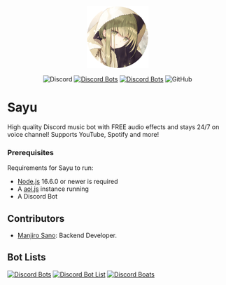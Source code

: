 <div align="center">
    <img src="https://github.com/shahriaravi/Sayu/blob/main/assets/Sayu.png?raw=true" width="140px" height="140px" /><br>
</div>

<div align="center">

![Discord](https://img.shields.io/discord/872844020416675892?color=7289DA)
[![Discord Bots](https://top.gg/api/widget/status/872844020416675892.svg?noavatar=true)](https://top.gg/bot/872844020416675892)
[![Discord Bots](https://top.gg/api/widget/servers/872844020416675892.svg?noavatar=true)](https://top.gg/bot/872844020416675892)
![GitHub](https://img.shields.io/github/license/shahriaravi/Sayu)

</div>

<h1>Sayu</h1>

High quality Discord music bot with FREE audio effects and stays 24/7 on voice channel! Supports YouTube, Spotify and more!


### Prerequisites

Requirements for Sayu to run:
- [Node.js](https://nodejs.org/en/download/) 16.6.0 or newer is required
- A [aoi.js](https://www.aoi.js.org/) instance running
- A Discord Bot 
            

## Contributors
- [Manjiro Sano](https://github.com/): Backend Developer.

## Bot Lists
[![Discord Bots](https://top.gg/api/widget/872844020416675892.svg)](https://top.gg/bot/872844020416675892)
[![Discord Bot List](https://discordbotlist.com/api/bots/sayu/widget)](https://discordbotlist.com/bots/sayu)
[![Discord Boats](https://discord.boats/api/widget/872844020416675892)](https://discord.boats/bot/872844020416675892)
